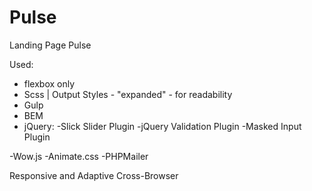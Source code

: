 # Pulse

Landing Page Pulse

Used:

- flexbox only
- Scss | Output Styles - "expanded" - for readability
- Gulp
- BEM
- jQuery:
-Slick Slider Plugin
-jQuery Validation Plugin
-Masked Input Plugin


-Wow.js
-Animate.css
-PHPMailer

Responsive and Adaptive
Cross-Browser
